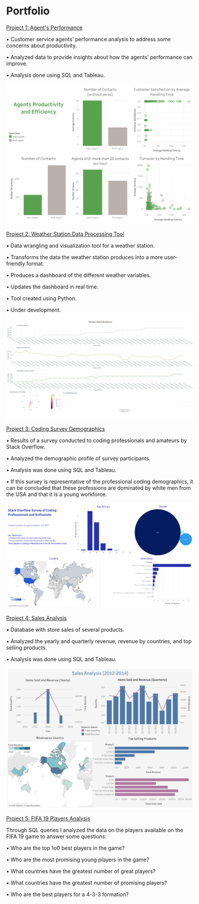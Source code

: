 # Portfolio
[Project 1: Agent's Performance](https://github.com/ElvisTorres/Agents_Performance)

•	Customer service agents’ performance analysis to address some concerns about productivity.

•	Analyzed data to provide insights about how the agents’ performance can improve.

•	Analysis done using SQL and Tableau.

![](https://github.com/ElvisTorres/Portfolio/blob/gh-pages/Images/Dashboard.png)


[Project 2: Weather Station Data Processing Tool](https://github.com/ElvisTorres/Weather_Station)

•	Data wrangling and visualization tool for a weather station.

•	Transforms the data the weather station produces into a more user-friendly format.

•	Produces a dashboard of the different weather variables.

•	Updates the dashboard in real time.

•	Tool created using Python.

•	Under development.
![](https://github.com/ElvisTorres/Weather_Station/blob/master/Weather%20Station%20Dashboard.JPG)


[Project 3: Coding Survey Demographics](https://github.com/ElvisTorres/Coding_Survey)

• Results of a survey conducted to coding professionals and amateurs by Stack Overflow.

• Analyzed the demographic profile of survey participants.

• Analysis was done using SQL and Tableau.

• If this survey is representative of the professional coding demographics, it can be concluded that these professions are dominated by white men from the USA and that it is a young workforce.

![](https://github.com/ElvisTorres/Coding_Survey/blob/main/Dashboard%20Coding%20Survey%20Demographics.png)



[Project 4: Sales Analysis](https://github.com/ElvisTorres/Sales_Analysis)

• Database with store sales of several products.

• Analyzed the yearly and quarterly revenue, revenue by countries, and top selling products.

• Analysis was done using SQL and Tableau.

![](https://github.com/ElvisTorres/Sales_Analysis/blob/main/Dashboard%20Sales%20Analysis.png)



[Project 5: FIFA 19 Players Analysis](https://github.com/ElvisTorres/FIFA_19_Players)

Through SQL queries I analyzed the data on the players available on the FIFA 19 game to answer some questions:

•	Who are the top 1o0 best players in the game?

•	Who are the most promising young players in the game?

•	What countries have the greatest number of great players?

•	What countries have the greatest number of promising players?

•	Who are the best players for a 4-3-3 formation?
